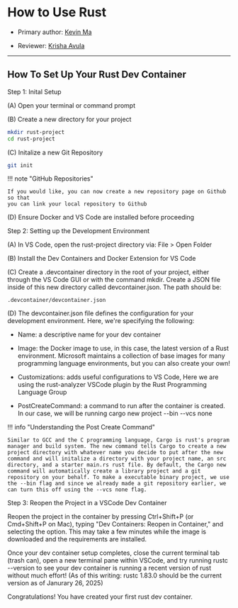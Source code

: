 # How to Use Rust
* Primary author: [Kevin Ma](https://github.com/Kevinofma)

* Reviewer: [Krisha Avula](https://github.com/krisha188)

---
How To Set Up Your Rust Dev Container
---

Step 1: Inital Setup

(A) Open your terminal or command prompt

(B) Create a new directory for your project

``` bash
mkdir rust-project
cd rust-project
```

(C) Initalize a new Git Repository

``` bash
git init
```

!!! note "GitHub Repositories"

    If you would like, you can now create a new repository page on Github so that
    you can link your local repository to Github

(D) Ensure Docker and VS Code are installed before proceeding

Step 2: Setting up the Development Environment

(A) In VS Code, open the rust-project directory via: File > Open Folder

(B) Install the Dev Containers and Docker Extension for VS Code

(C) Create a .devcontainer directory in the root of your project, either through
    the VS Code GUI or with the command mkdir. Create a JSON file inside of this
    new directory called devcontainer.json. The path should be:

  
    .devcontainer/devcontainer.json


(D) The devcontainer.json file defines the configuration for your development environment. Here, we're specifying the following:

* Name: a descriptive name for your dev container

* Image: the Docker image to use, in this case, the latest version of a Rust environment. Microsoft maintains a collection of base images for many programming language environments, but you can also create your own!

* Customizations: adds useful configurations to VS Code, Here we are using the rust-analyzer VSCode plugin by the Rust Programming Language Group

* PostCreateCommand: a command to run after the container is created. In our case, we will be running cargo new project --bin --vcs none

!!! info "Understanding the Post Create Command"

    Similar to GCC and the C programming language, Cargo is rust's program manager and build system. The new command tells Cargo to create a new project directory with whatever name you decide to put after the new command and will initalize a directory with your project name, an src directory, and a starter main.rs rust file. By default, the Cargo new command will automatically create a library project and a git repository on your behalf. To make a executable binary project, we use the --bin flag and since we already made a git repository earlier, we can turn this off using the --vcs none flag.

Step 3: Reopen the Project in a VSCode Dev Container

Reopen the project in the container by pressing Ctrl+Shift+P (or Cmd+Shift+P on Mac), typing "Dev Containers: Reopen in Container," and selecting the option. This may take a few minutes while the image is downloaded and the requirements are installed.

Once your dev container setup completes, close the current terminal tab (trash can), open a new terminal pane within VSCode, and try running rustc --version to see your dev container is running a recent version of rust without much effort! (As of this writing: rustc 1.83.0 should be the current version as of Janurary 26, 2025)

Congratulations! You have created your first rust dev container.
